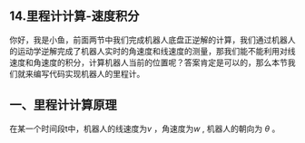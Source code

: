 ## 14.里程计计算-速度积分

你好，我是小鱼，前面两节中我们完成机器人底盘正逆解的计算，我们通过机器人的运动学逆解完成了机器人实时的角速度和线速度的测量，那我们能不能利用对线速度和角速度的积分，计算机器人当前的位置呢？答案肯定是可以的，那么本节我们就来编写代码实现机器人的里程计。

## 一、里程计计算原理

在某一个时间段t中，机器人的线速度为$v$  ，角速度为$w$ , 机器人的朝向为 $\theta$ 。